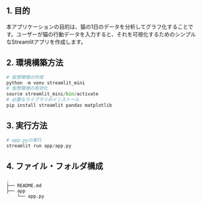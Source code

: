 ## 1. 目的
本アプリケーションの目的は、猫の1日のデータを分析してグラフ化することです。ユーザーが猫の行動データを入力すると、それを可視化するためのシンプルなStreamlitアプリを作成します。

## 2. 環境構築方法

```python
# 仮想環境の作成
python -m venv streamlit_mini
# 仮想環境の有効化
source streamlit_mini/bin/activate
# 必要なライブラリのインストール
pip install streamlit pandas matplotlib
```

## 3. 実行方法

```python
# app.pyの実行
streamlit run app/app.py
```

## 4. ファイル・フォルダ構成

```
.
├── README.md
├── app
    └── app.py
```